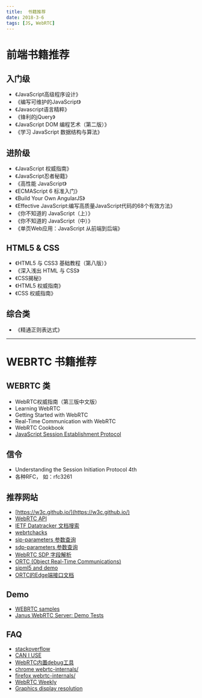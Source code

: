 ```yaml
---
title:  书籍推荐
date: 2018-3-6
tags: [JS, WebRTC] 
---
```



# 前端书籍推荐

## 入门级

- 《JavaScript高级程序设计》
- 《编写可维护的JavaScript》
- 《Javascript语言精粹》
- 《锋利的jQuery》
- 《JavaScript DOM 编程艺术（第二版）》
- 《学习 JavaScript 数据结构与算法》

<!--more-->

## 进阶级

- 《JavaScript 权威指南》
- 《JavaScript忍者秘籍》
- 《高性能 JavaScript》
- 《ECMAScript 6 标准入门》
- 《Build Your Own AngularJS》
- 《Effective JavaScript:编写高质量JavaScript代码的68个有效方法》
- 《你不知道的 JavaScript（上）》
- 《你不知道的 JavaScript（中）》
- 《单页Web应用：JavaScript 从前端到后端》


## HTML5 & CSS

- 《HTML5 与 CSS3 基础教程（第八版）》
- 《深入浅出 HTML 与 CSS》
- 《CSS揭秘》
- 《HTML5 权威指南》
- 《CSS 权威指南》


## 综合类

- 《精通正则表达式》


---
# WEBRTC 书籍推荐


## WEBRTC 类

- WebRTC权威指南（第三版中文版）
- Learning WebRTC
- Getting Started with WebRTC
- Real-Time Communication with WebRTC
- WebRTC Cookbook
- [JavaScript Session Establishment Protocol](https://datatracker.ietf.org/doc/draft-ietf-rtcweb-jsep/?include_text=1)

## 信令

- Understanding the Session Initiation Protocol 4th
- 各种RFC， 如：rfc3261


## 推荐网站

- [https://w3c.github.io/](https://w3c.github.io/)
- [WebRTC API](https://developer.mozilla.org/zh-CN/docs/Web/API/WebRTC_API)
- [IETF Datatracker 文档搜索](https://datatracker.ietf.org/)
- [webrtchacks](https://webrtchacks.com/sdp-anatomy/)
- [sip-parameters 参数查询](https://www.iana.org/assignments/sip-parameters/sip-parameters.xhtml)
- [sdp-parameters 参数查询](https://www.iana.org/assignments/sdp-parameters/sdp-parameters.xhtml)
- [WebRTC SDP 字段解析](https://webrtchacks.com/sdp-anatomy/)
- [ORTC (Object Real-Time Communications)](https://docs.microsoft.com/en-us/previous-versions//mt433097(v=vs.85))
- [sipml5 and demo](https://www.doubango.org/sipml5/index.html?svn=236)
- [ORTC的Edge端接口文档](https://docs.microsoft.com/en-us/microsoft-edge/dev-guide/realtime-communication/object-rtc-api)


## Demo

- [WEBRTC samples](https://webrtc.github.io/samples/)
- [Janus WebRTC Server: Demo Tests](https://janus.conf.meetecho.com/demos.html)



## FAQ

- [stackoverflow](https://stackoverflow.com/)
- [CAN I USE](https://caniuse.com/)
- [WebRTC内置debug工具](https://zhuanlan.zhihu.com/p/24966713)
- [chrome webrtc-internals/](chrome://webrtc-internals/)
- [firefox webrtc-internals/](about:webrtc)
- [WebRTC  Weekly](https://webrtcweekly.com/archives/)
- [Graphics display resolution](https://en.wikipedia.org/wiki/Graphics_display_resolution)